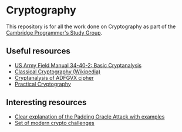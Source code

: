 Cryptography
============

This repository is for all the work done on Cryptography as part of the [Cambridge Programmer's Study Group](http://www.meetup.com/Cambridge-Programmers-Study-Group/events/231530038/?action=copy).

## Useful resources

- [US Army Field Manual 34-40-2: Basic Cryptanalysis](http://www.umich.edu/~umich/fm-34-40-2/)
- [Classical Cryptography (Wikipedia)](https://en.wikipedia.org/wiki/Classical_cipher)
- [Cryptanalysis of ADFGVX cipher](http://link.springer.com/chapter/10.1007%2F3-540-39568-7_26#page-1)
- [Practical Cryptography](http://practicalcryptography.com/)


## Interesting resources
 
 - [Clear explanation of the Padding Oracle Attack with examples](http://robertheaton.com/2013/07/29/padding-oracle-attack/)
 - [Set of modern crypto challenges](http://cryptopals.com/)
